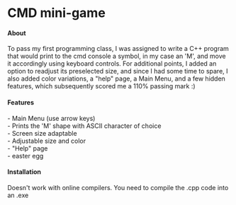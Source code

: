 # CMD mini-game
<h4>About</h4>
<p>To pass my first programming class, I was assigned to write a C++ program that would print to the cmd console a symbol, in my case an 'M',  and move it accordingly using keyboard controls. For additional points, I added an option to readjust its preselected size, and since I had some time to spare, I also added color variations, a "help" page, a Main Menu, and a few hidden features, which subsequently scored me a 110% passing mark :)</p>
<h4>Features</h4>
- Main Menu (use arrow keys)<br>
- Prints the 'M' shape with ASCII character of choice<br>
- Screen size adaptable<br>
- Adjustable size and color<br>
- "Help" page<br>
- easter egg
<h4>Installation</h4>
<p>Doesn't work with online compilers. You need to compile the .cpp code into an .exe</p>

